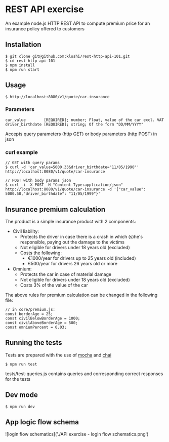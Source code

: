 # REST API exercise
An example node.js HTTP REST API to compute premium price for an insurance policy offered to customers
## Installation
```
$ git clone git@github.com:kloshi/rest-http-api-101.git
$ cd rest-http-api-101
$ npm install
$ npm run start
```
## Usage
```
$ http://localhost:8080/v1/quote/car-insurance
```
### Parameters
```
car_value        [REQUIRED]; number; Float, value of the car excl. VAT
driver_birthdate [REQUIRED]; string; Of the form "DD/MM/YYYY"
```
Accepts query parameters (http GET) or body parameters (http POST) in json
### curl example
```
// GET with query params
$ curl -d 'car_value=5000.33&driver_birthdate="11/05/1990"' http://localhost:8080/v1/quote/car-insurance
```
```
// POST with body params json
$ curl -i -X POST -H "Content-Type:application/json" http://localhost:8080/v1/quote/car-insurance -d '{"car_value": 5000.50,"driver_birthdate": "11/05/1999"}'
```
## Insurance premium calculation
The product is a simple insurance product with 2 components:
* Civil liability:
  - Protects the driver in case there is a crash in which (s)he's responsible, paying out the damage to the victims
  - Not eligible for drivers under 18 years old (excluded)
  - Costs the following:
    * €1000/year for drivers up to 25 years old (included)
    * €500/year for drivers 26 years old or more
* Omnium:
  - Protects the car in case of material damage
  - Not eligible for drivers under 18 years old (excluded)
  - Costs 3% of the value of the car

The above rules for premium calculation can be changed in the following file:
```
// in core/premium.js:
const borderAge = 25;
const civilBelowBorderAge = 1000;
const civilAboveBorderAge = 500;
const omniumPercent = 0.03;
```
## Running the tests
Tests are prepared with the use of [mocha](https://mochajs.org/) and [chai](https://www.chaijs.com/)
```
$ npm run test
```
tests/test-queries.js contains queries and corresponding correct responses for the tests
## Dev mode
```
$ npm run dev
```
## App logic flow schema
![login flow schematics]('./API exercise - login flow schematics.png')
